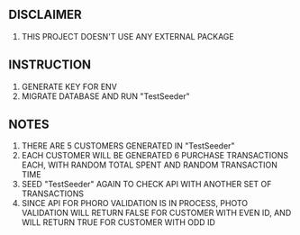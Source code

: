 ## DISCLAIMER
1. THIS PROJECT DOESN'T USE ANY EXTERNAL PACKAGE

## INSTRUCTION
1. GENERATE KEY FOR ENV
2. MIGRATE DATABASE AND RUN "TestSeeder"

## NOTES
1. THERE ARE 5 CUSTOMERS GENERATED IN "TestSeeder"
2. EACH CUSTOMER WILL BE GENERATED 6 PURCHASE TRANSACTIONS EACH, WITH RANDOM TOTAL SPENT AND RANDOM TRANSACTION TIME
3. SEED "TestSeeder" AGAIN TO CHECK API WITH ANOTHER SET OF TRANSACTIONS
4. SINCE API FOR PHORO VALIDATION IS IN PROCESS, PHOTO VALIDATION WILL RETURN FALSE FOR CUSTOMER WITH EVEN ID, AND WILL RETURN TRUE FOR CUSTOMER WITH ODD ID
